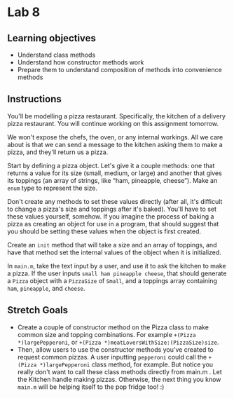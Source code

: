# Lab 8

## Learning objectives
- Understand class methods
- Understand how constructor methods work
- Prepare them to understand composition of methods into convenience methods

## Instructions
You'll be modelling a pizza restaurant. Specifically, the kitchen of a delivery pizza restaurant. You will continue working on this assignment tomorrow.

We won't expose the chefs, the oven, or any internal workings. All we care about is that we can send a message to the kitchen asking them to make a pizza, and they'll return us a pizza.

Start by defining a pizza object. Let's give it a couple methods: one that returns a value for its size (small, medium, or large) and another that gives its toppings (an array of strings, like “ham, pineapple, cheese”). Make an `enum` type to represent the size.

Don't create any methods to set these values directly (after all, it's difficult to change a pizza's size and toppings after it's baked). You'll have to set these values yourself, somehow. If you imagine the process of baking a pizza as creating an object for use in a program, that should suggest that you should be setting these values when the object is first created.

Create an `init` method that will take a size and an array of toppings, and have that method set the internal values of the object when it is initialized.

In `main.m`, take the text input by a user, and use it to ask the kitchen to make a pizza. If the user inputs `small ham pineapple cheese`, that should generate a `Pizza` object with a `PizzaSize` of `Small`, and a toppings array containing `ham`, `pineapple`, and `cheese`.

## Stretch Goals
- Create a couple of constructor method on the Pizza class to make common size and topping combinations. For example `+(Pizza *)largePepperoni`, or `+(Pizza *)meatLoversWithSize:(PizzaSize)size`.
- Then, allow users to use the constructor methods you've created to request common pizzas. A user inputting `pepperoni` could call the `+(Pizza *)largePepperoni` class method, for example. But notice you really don't want to call these class methods directly from main.m . Let the Kitchen handle making pizzas. Otherwise, the next thing you know `main.m` will be helping itself to the pop fridge too! :)